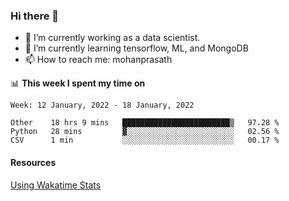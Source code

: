 ### Hi there 👋

- 🔭 I’m currently working as a data scientist.
- 🌱 I’m currently learning tensorflow, ML, and MongoDB
- 📫 How to reach me: mohanprasath

📊 **This week I spent my time on**
<!--START_SECTION:waka-->
```text
Week: 12 January, 2022 - 18 January, 2022

Other    18 hrs 9 mins   ████████████████████████▒   97.28 % 
Python   28 mins         ▓░░░░░░░░░░░░░░░░░░░░░░░░   02.56 % 
CSV      1 min           ░░░░░░░░░░░░░░░░░░░░░░░░░   00.17 % 
```
<!--END_SECTION:waka-->

#### Resources
[Using Wakatime Stats](https://github.com/marketplace/actions/waka-readme)
